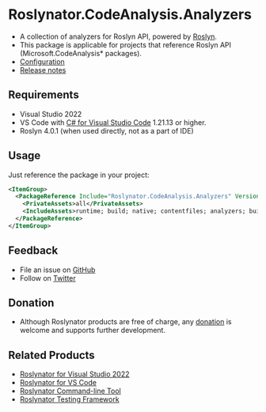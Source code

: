# Roslynator.CodeAnalysis.Analyzers

* A collection of analyzers for Roslyn API, powered by [Roslyn](https://github.com/dotnet/roslyn).
* This package is applicable for projects that reference Roslyn API (Microsoft.CodeAnalysis* packages).
* [Configuration](https://github.com/JosefPihrt/Roslynator/blob/master/docs/Configuration.md)
* [Release notes](https://github.com/josefpihrt/roslynator/blob/master/ChangeLog.md)

## Requirements

* Visual Studio 2022
* VS Code with [C# for Visual Studio Code](https://marketplace.visualstudio.com/items?itemName=ms-dotnettools.csharp) 1.21.13 or higher.
* Roslyn 4.0.1 (when used directly, not as a part of IDE)

## Usage

Just reference the package in your project:

```xml
<ItemGroup>
  <PackageReference Include="Roslynator.CodeAnalysis.Analyzers" Version="$(PackageVersion)">
    <PrivateAssets>all</PrivateAssets>
    <IncludeAssets>runtime; build; native; contentfiles; analyzers; buildtransitive</IncludeAssets>
  </PackageReference>
</ItemGroup>
```

## Feedback

* File an issue on [GitHub](https://github.com/JosefPihrt/Roslynator/issues/new)
* Follow on [Twitter](https://twitter.com/roslynator)

## Donation

* Although Roslynator products are free of charge, any [donation](https://www.paypal.com/cgi-bin/webscr?cmd=_s-xclick&hosted_button_id=BX85UA346VTN6) is welcome and supports further development.

## Related Products

* [Roslynator for Visual Studio 2022](https://marketplace.visualstudio.com/items?itemName=josefpihrt.Roslynator2022)
* [Roslynator for VS Code](https://marketplace.visualstudio.com/items?itemName=josefpihrt-vscode.roslynator)
* [Roslynator Command-line Tool](https://www.nuget.org/packages/Roslynator.DotNet.Cli)
* [Roslynator Testing Framework](https://www.nuget.org/packages/Roslynator.Testing.CSharp.Xunit)
